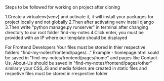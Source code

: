 Steps to be followed for working on project after cloning

1.Create a virtualenv(venv) and activate it, it will install your packages for project locally and not globally
2.Then after activating venv install django
3.Then write "python manage.py runserver" in terminal after changing directory to our root folder find-my-notes
4.Click enter, you must be provided with an IP where our template should be displayed

For Frontend Developers
Your files must be stored in thier respective folders "find-my-notes/frontend/pages/..."
Example - homepage.html sould be saved in "find-my-notes/frontend/pages/home"
and pages like Contact-Us, About-Us should be saved in "find-my-notes/frontend/pages/other"
similarly your CSS,JS and media folders are created in static files and respetive files must be stored in rrespective folder

